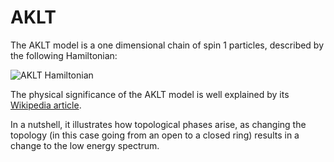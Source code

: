 # AKLT

The AKLT model is a one dimensional chain of spin 1 particles, described by the following Hamiltonian:

![AKLT Hamiltonian](https://wikimedia.org/api/rest_v1/media/math/render/svg/a906046af2976dfeb0e40393ecb00faab7e10017)

The physical significance of the AKLT model is well explained by its [Wikipedia article](https://en.wikipedia.org/wiki/AKLT_model).

In a nutshell, it illustrates how topological phases arise, as changing the topology (in this case going from an open to a closed ring) results in a change to the low energy spectrum.
